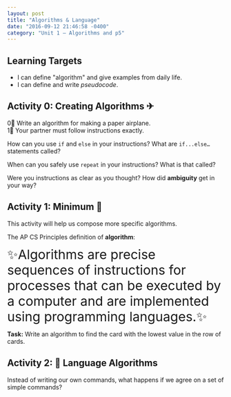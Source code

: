 ```yaml
---
layout: post
title: "Algorithms & Language"
date: "2016-09-12 21:46:58 -0400"
category: "Unit 1 – Algorithms and p5"
---
```


## Learning Targets
- I can define "algorithm" and give examples from daily life.
- I can define and write _pseudocode_.

## Activity 0: Creating Algorithms ✈
0⃣ Write an algorithm for making a paper
airplane.   
1⃣ Your partner must follow instructions exactly.

How can you use `if` and `else` in your instructions? What are `if...else…` statements called?

When can you safely use `repeat` in your instructions? What is that called?

Were you instructions as clear as you thought? How did **ambiguity** get in your way?

## Activity 1: Minimum 🎴
This activity will help us compose more specific algorithms.

The AP CS Principles definition of **algorithm**:

<span style = "font-size: 30px; line-height: 1.2;">✨Algorithms are precise sequences of instructions for processes that can be executed by a computer and are implemented using programming languages.✨</span>

**Task:** Write an algorithm to find the card with the lowest value in the row of cards.

## Activity 2: 🤖 Language Algorithms
Instead of writing our own commands, what happens if we agree on a set of simple commands?
